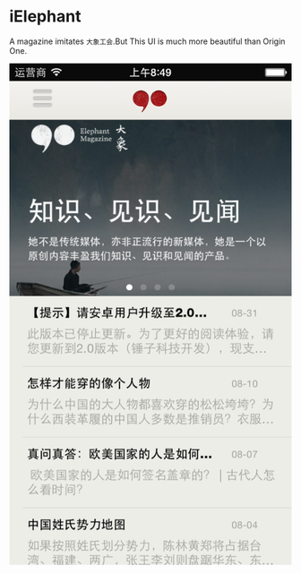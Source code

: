 iElephant
================
A  magazine imitates `大象工会`.But This UI is much more beautiful than Origin One.

![](https://github.com/Liqiankun/iElephant/raw/master/idaxiang/大象Image/iosidaxiang.png ) 
